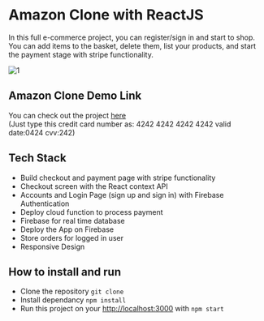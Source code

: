 # Amazon Clone with ReactJS

In this full e-commerce project, you can register/sign in and start to shop.
You can add items to the basket, delete them, list your products, and start the payment stage with stripe functionality.

![1](https://user-images.githubusercontent.com/60944453/169690640-60fd8bf7-abfc-4819-9c7b-7f0123c9832c.PNG)


## Amazon Clone Demo Link

You can check out the project [here](https://amaznclone2022.web.app/) 
<br> (Just type this credit card number as: 4242 4242 4242 4242 valid date:0424 cvv:242)

## Tech Stack

- Build checkout and payment page with stripe functionality
- Checkout screen with the React context API
- Accounts and Login Page (sign up and sign in) with Firebase Authentication 
- Deploy cloud function to process payment
- Firebase for real time database
- Deploy the App on Firebase
- Store orders for logged in user
- Responsive Design

## How to install and run

- Clone the repository `git clone`
- Install dependancy `npm install`
- Run this project on your [http://localhost:3000](http://localhost:3000) with `npm start`